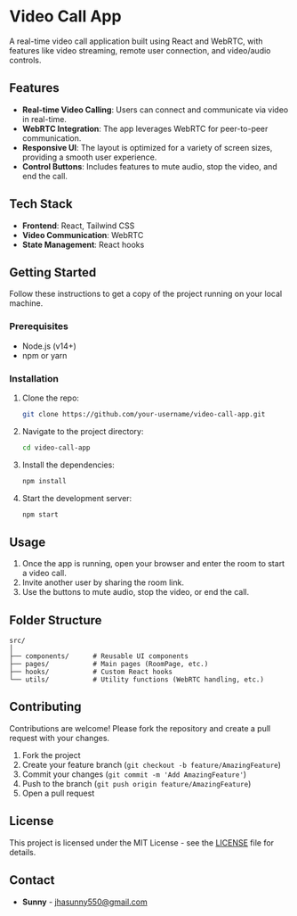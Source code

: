 
# Video Call App

A real-time video call application built using React and WebRTC, with features like video streaming, remote user connection, and video/audio controls.

## Features

- **Real-time Video Calling**: Users can connect and communicate via video in real-time.
- **WebRTC Integration**: The app leverages WebRTC for peer-to-peer communication.
- **Responsive UI**: The layout is optimized for a variety of screen sizes, providing a smooth user experience.
- **Control Buttons**: Includes features to mute audio, stop the video, and end the call.
  
## Tech Stack

- **Frontend**: React, Tailwind CSS
- **Video Communication**: WebRTC
- **State Management**: React hooks


## Getting Started

Follow these instructions to get a copy of the project running on your local machine.

### Prerequisites

- Node.js (v14+)
- npm or yarn

### Installation

1. Clone the repo:

   ```bash
   git clone https://github.com/your-username/video-call-app.git
   ```

2. Navigate to the project directory:

   ```bash
   cd video-call-app
   ```

3. Install the dependencies:

   ```bash
   npm install
   ```

4. Start the development server:

   ```bash
   npm start
   ```

## Usage

1. Once the app is running, open your browser and enter the room to start a video call.
2. Invite another user by sharing the room link.
3. Use the buttons to mute audio, stop the video, or end the call.

## Folder Structure

```
src/
│
├── components/      # Reusable UI components
├── pages/           # Main pages (RoomPage, etc.)
├── hooks/           # Custom React hooks
└── utils/           # Utility functions (WebRTC handling, etc.)
```

## Contributing

Contributions are welcome! Please fork the repository and create a pull request with your changes.

1. Fork the project
2. Create your feature branch (`git checkout -b feature/AmazingFeature`)
3. Commit your changes (`git commit -m 'Add AmazingFeature'`)
4. Push to the branch (`git push origin feature/AmazingFeature`)
5. Open a pull request

## License

This project is licensed under the MIT License - see the [LICENSE](LICENSE) file for details.

## Contact

- **Sunny** - [jhasunny550@gmail.com](jhasunny550@gmail.com)
